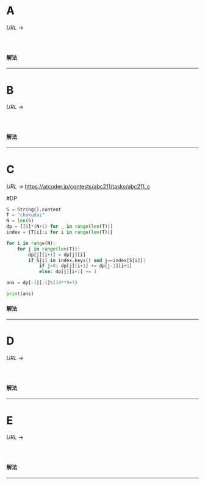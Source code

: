 # A

$URL\:\to$ 

#

```python

```

#### 解法



---

# B

$URL\:\to$ 

#

```python

```

#### 解法



---

# C

$URL\:\to$ https://atcoder.jp/contests/abc211/tasks/abc211_c

#DP 

```python
S = String().content
T = "chokudai"
N = len(S)
dp = [[0]*(N+1) for _ in range(len(T))]
index = {T[i]:i for i in range(len(T))}

for i in range(N):
	for j in range(len(T)):
		dp[j][i+1] = dp[j][i]
		if S[i] in index.keys() and j==index[S[i]]:
			if j>0: dp[j][i+1] += dp[j-1][i+1]
			else: dp[j][i+1] += 1

ans = dp[-1][-1]%(10**9+7)

print(ans)
```

#### 解法



---

# D

$URL\:\to$ 

#

```python

```

#### 解法



---

# E

$URL\:\to$ 

#

```python

```

#### 解法



---